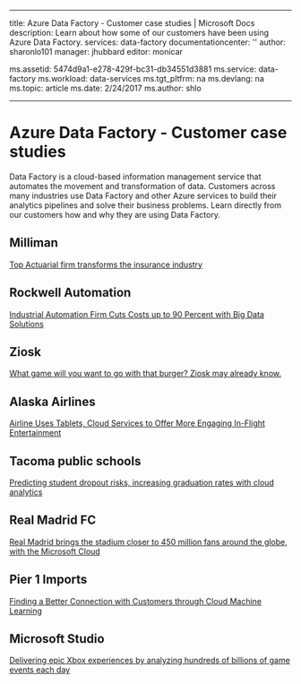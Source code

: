 
---
title: Azure Data Factory - Customer case studies | Microsoft Docs
description: Learn about how some of our customers have been using Azure Data Factory.
services: data-factory
documentationcenter: ''
author: sharonlo101
manager: jhubbard
editor: monicar

ms.assetid: 5474d9a1-e278-429f-bc31-db34551d3881
ms.service: data-factory
ms.workload: data-services
ms.tgt_pltfrm: na
ms.devlang: na
ms.topic: article
ms.date: 2/24/2017
ms.author: shlo

---
# Azure Data Factory - Customer case studies
Data Factory is a cloud-based information management service that automates the movement and transformation of data. Customers across many industries use Data Factory and other Azure services to build their analytics pipelines and solve their business problems.  Learn directly from our customers how and why they are using Data Factory.

## Milliman
[Top Actuarial firm transforms the insurance industry](https://customers.microsoft.com/Pages/CustomerStory.aspx?recid=20096)

## Rockwell Automation
[Industrial Automation Firm Cuts Costs up to 90 Percent with Big Data Solutions](https://customers.microsoft.com/Pages/CustomerStory.aspx?recid=18356)

## Ziosk
[What game will you want to go with that burger? Ziosk may already know.](https://customers.microsoft.com/Pages/CustomerStory.aspx?recid=18294)

## Alaska Airlines
[Airline Uses Tablets, Cloud Services to Offer More Engaging In-Flight Entertainment](https://customers.microsoft.com/Pages/CustomerStory.aspx?recid=19357)

## Tacoma public schools
[Predicting student dropout risks, increasing graduation rates with cloud analytics](https://customers.microsoft.com/Pages/CustomerStory.aspx?recid=20703)

## Real Madrid FC
[Real Madrid brings the stadium closer to 450 million fans around the globe, with the Microsoft Cloud](https://customers.microsoft.com/Pages/CustomerStory.aspx?recid=20522)

## Pier 1 Imports
[Finding a Better Connection with Customers through Cloud Machine Learning](https://customers.microsoft.com/Pages/CustomerStory.aspx?recid=11257)

## Microsoft Studio
[Delivering epic Xbox experiences by analyzing hundreds of billions of game events each day](https://customers.microsoft.com/en-us/story/xboxunlimited)
